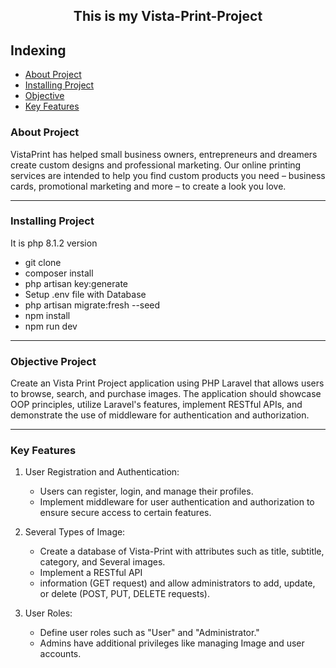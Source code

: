 <h2 align="center">This is my Vista-Print-Project</h2>


## Indexing
- [About Project](#about)
- [Installing  Project](#installing)
- [Objective  ](#objective)
- [Key Features](#features)

### About Project <a name="about"></a>
VistaPrint has helped small business owners, entrepreneurs and dreamers create custom designs and professional marketing. Our online printing services are intended to help you find custom products you need – business cards, promotional marketing and more – to create a look you love.

<hr>

### Installing Project <a name="installing"></a>
It is php 8.1.2 version
- git clone
- composer install
- php artisan key:generate
- Setup .env file with Database
- php artisan migrate:fresh --seed
- npm install
- npm run dev


<hr>

### Objective Project <a name="objective"></a>
 Create an Vista Print Project application using PHP Laravel that allows users to browse, search, and purchase images. The application should showcase OOP principles, utilize Laravel's features, implement RESTful APIs, and demonstrate the use of middleware for authentication and authorization.

<hr>

### Key Features <a name="features"></a>
1. User Registration and Authentication: 
    - Users can register, login, and manage their profiles. 
    - Implement middleware for user authentication and authorization to ensure secure access to certain features.

2. Several Types of Image: 
    - Create a database of Vista-Print with attributes such as title, subtitle, category, and Several images. 
    - Implement a RESTful API 
    - information (GET request) and allow administrators to add, update, or delete  (POST, PUT, DELETE requests).
 3. User Roles: 
    - Define user roles such as "User" and "Administrator." 
    - Admins have additional privileges like managing Image and user accounts.